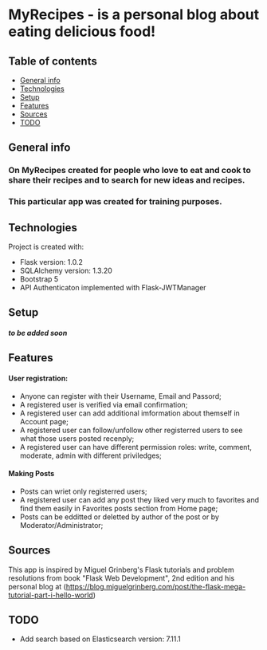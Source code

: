# MyRecipes - is a personal blog about eating delicious food!

## Table of contents
* [General info](#general-info)
* [Technologies](#technologies)
* [Setup](#setup)
* [Features](#feature)
* [Sources](#sources)
* [TODO](#todo)

## General info
### On MyRecipes created for people who love to eat and cook to share their recipes and to search for new ideas and recipes.
### This particular app was created for training purposes.

## Technologies
Project is created with: 
* Flask version: 1.0.2
* SQLAlchemy version: 1.3.20
* Bootstrap 5
* API Authenticaton implemented with Flask-JWTManager


## Setup
##### to be added soon

## Features
#### User registration:
* Anyone can register with their Username, Email and Passord;
* A registered user is verified via email confirmation;
* A registered user can add additional imformation about themself in Account page;
* A registered user can follow/unfollow other registerred users to see what those users posted recenply;
* A registered user can have different permission roles: write, comment, moderate, admin with different priviledges;
#### Making Posts
* Posts can wriet only registerred users;
* A registered user can add any post they liked very much to favorites and find them easily in Favorites posts section from Home page;
* Posts can be edditted or deletted by author of the post or by Moderator/Administrator;

## Sources
This app is inspired by Miguel Grinberg's Flask tutorials and problem resolutions from book "Flask Web Development", 2nd edition
and his personal blog at (https://blog.miguelgrinberg.com/post/the-flask-mega-tutorial-part-i-hello-world)

## TODO
* Add search based on Elasticsearch version: 7.11.1